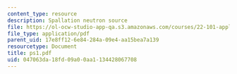 ```yaml
---
content_type: resource
description: Spallation neutron source
file: https://ol-ocw-studio-app-qa.s3.amazonaws.com/courses/22-101-applied-nuclear-physics-fall-2003/047063da18fd09a00aa1134428067708_ps1.pdf
file_type: application/pdf
parent_uid: 17e8ff12-6e84-284a-09e4-aa15bea7a139
resourcetype: Document
title: ps1.pdf
uid: 047063da-18fd-09a0-0aa1-134428067708
---
```

